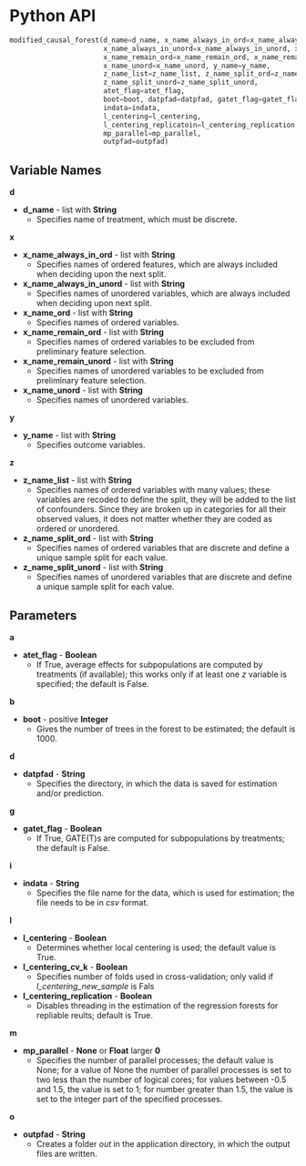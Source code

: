# Python API


```python
modified_causal_forest(d_name=d_name, x_name_always_in_ord=x_name_always_in_ord,
                       x_name_always_in_unord=x_name_always_in_unord, x_name_ord=x_name_ord,
                       x_name_remain_ord=x_name_remain_ord, x_name_remain_unord=x_name_remain_unord,
                       x_name_unord=x_name_unord, y_name=y_name,
                       z_name_list=z_name_list, z_name_split_ord=z_name_split_ord,
                       z_name_split_unord=z_name_split_unord, 
                       atet_flag=atet_flag,
                       boot=boot, datpfad=datpfad, gatet_flag=gatet_flag,
                       indata=indata,
                       l_centering=l_centering, 
                       l_centering_replicatoin=l_centering_replication,
                       mp_parallel=mp_parallel,
                       outpfad=outpfad)
```


## Variable Names

**d**

* <a id="d_name">**d_name**</a> - list with **String**
	* Specifies name of treatment, which must be discrete.

**x**

* <a id="x_name_always_in_ord">**x_name_always_in_ord**</a> - list with **String**
	* Specifies names of ordered features, which are always included when deciding upon the next split.
* <a id="x_name_always_in_unord">**x_name_always_in_unord**</a> - list with **String**
	* Specifies names of unordered variables, which are always included when deciding upon next split.
* <a id="x_name_ord">**x_name_ord**</a> - list with **String**
	* Specifies names of ordered variables.
* <a id="x_name_remain_ord">**x_name_remain_ord**</a> - list with **String**
	* Specifies names of ordered variables to be excluded from preliminary feature selection.
* <a id="x_name_remain_unord">**x_name_remain_unord**</a> - list with **String**
	* Specifies names of unordered variables to be excluded from preliminary feature selection.
* <a id="x_name_unord">**x_name_unord**</a> - list with **String**
	* Specifies names of unordered variables.

**y**

* <a id="y_name">**y_name**</a> - list with **String**
	* Specifies outcome variables.


**z**

* <a id="z_name_list">**z_name_list**</a> - list with **String**
	* Specifies names of ordered variables with many values; these variables are recoded to define the split, they will be added to the list of confounders. Since they are broken up in categories for all their observed values, it does not matter whether they are coded as ordered or unordered.
* <a id="z_name_split_ord">**z_name_split_ord**</a> - list with **String**
	* Specifies names of ordered variables that are discrete and define a unique sample split for each value.
* <a id="z_name_split_unord">**z_name_split_unord**</a> - list with **String**
	* Specifies names of unordered variables that are discrete and define a unique sample split for each value.

## Parameters

**a**

* <a id="atet_flag">**atet_flag**</a> - **Boolean**
	* If  True, average effects for subpopulations are computed by treatments (if available); this works only if at least one $z$ variable is specified; the default is False.

**b**

* <a id="boot">**boot**</a> - positive **Integer**
	* Gives the number of trees in the forest to be estimated; the default is 1000.


**d**
* <a id="datpfad">**datpfad**</a>  - **String**
	* Specifies the directory, in which the data is saved for estimation and/or prediction.

**g**

* <a id="gatet_flag">**gatet_flag**</a> - **Boolean**
	* If True, GATE(T)s are computed  for subpopulations by treatments; the default is False.

**i**
* <a id="indata">**indata**</a> - **String**
	* Specifies the file name for the data, which is used for estimation; the file needs to be in *csv* format.

**l**

* <a id="l_centering">**l_centering**</a>  - **Boolean**
	* Determines whether local centering is used; the default value is True.
* <a id="l_centering_cv_k">**l_centering_cv_k**</a> - **Boolean**
	* Specifies number of folds used in cross-validation; only valid if *l_centering_new_sample* is Fals
* <a id="l_centering_replication">**l_centering_replication**</a> - **Boolean** 
	* Disables threading in the estimation of the regression forests for repliable reults; default is True.


**m**

* <a id="mp_parallel">**mp_parallel**</a> - **None** or **Float** larger **0**
	* Specifies the number of parallel processes; the default value is None; for a value of None the number of parallel processes is set to two less than the number of logical cores; for values between -0.5 and 1.5, the value is set to 1; for number greater than 1.5, the value is set to the integer part of the specified processes.


**o**

* <a id="outpfad">**outpfad**</a> - **String**
	* Creates a folder *out* in the application directory, in which the output files are written.
